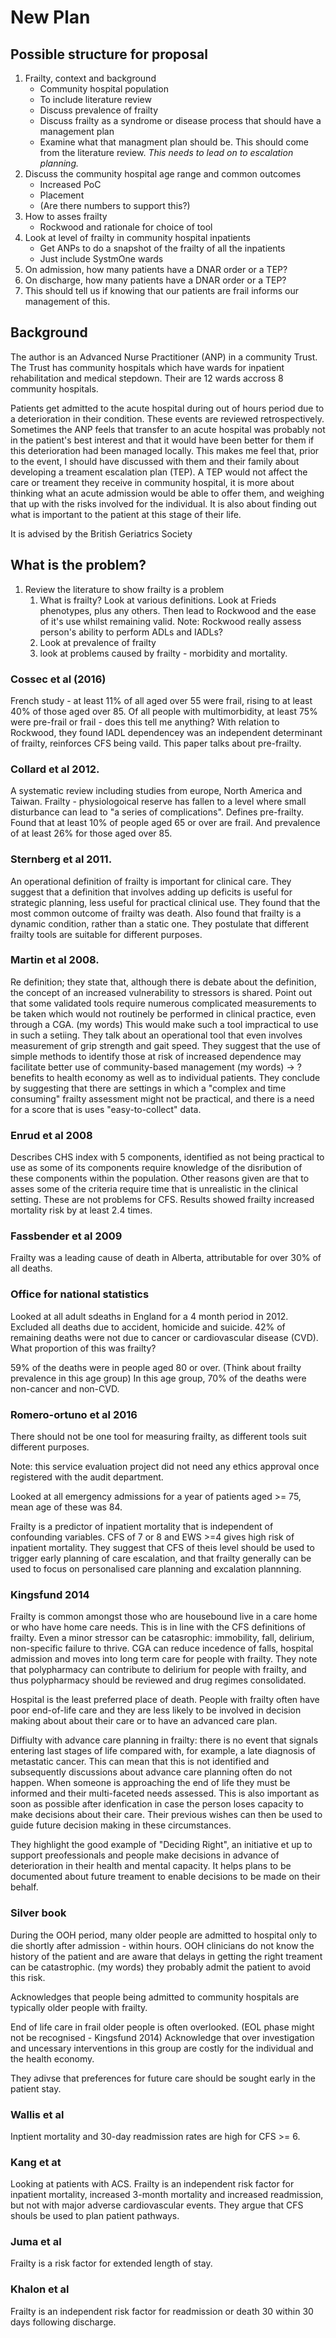 # New Plan

## Possible structure for proposal

1. Frailty, context and background
     + Community hospital population
     + To include literature review 
     + Discuss prevalence of frailty
     + Discuss frailty as a syndrome or disease process that should have a 
       management plan
     + Examine what that managment plan should be. This should come from the 
       literature review. *This needs to lead on to escalation planning.*
2. Discuss the community hospital age range and common outcomes
     + Increased PoC
     + Placement
     + (Are there numbers to support this?)
3. How to asses frailty
     + Rockwood and rationale for choice of tool
4. Look at level of frailty in community hospital inpatients
     + Get ANPs to do a snapshot of the frailty of all the inpatients
     + Just include SystmOne wards
5. On admission, how many patients have a DNAR order or a TEP?
6. On discharge, how many patients have a DNAR order or a TEP?
7. This should tell us if knowing that our patients are frail informs our 
   management of this.

## Background

The author is an Advanced Nurse Practitioner (ANP) in a community Trust.
The Trust has community hospitals which have wards for inpatient rehabilitation and
medical stepdown. Their are 12 wards accross 8 community hospitals.

Patients get admitted to the acute hospital during out of hours period due to a 
deterioration in their condition.
These events are reviewed retrospectively. Sometimes the ANP feels that transfer 
to an acute hospital was probably not in the patient's best interest and that it
would have been better for them if this deterioration had been managed locally.
This makes me feel that, prior to the event, I should have discussed with them and
their family about developing a treament escalation plan (TEP).
A TEP would not affect the care or treament they receive in community hospital,
it is more about thinking what an acute admission would be able to offer them,
and weighing that up with the risks involved for the individual. It is also about 
finding out what is important to the patient at this stage of their life.

It is advised by the British Geriatrics Society

## What is the problem?

1. Review the literature to show frailty is a problem
    1. What is frailty? Look at various definitions. Look at Frieds phenotypes, plus
        any others. Then lead to Rockwood and the ease of it's use whilst
        remaining valid. Note: Rockwood really assess person's ability to perform
        ADLs and IADLs?
    1. Look at prevalence of frailty
    2. look at problems caused by frailty - morbidity and mortality.


### Cossec et al (2016)  
French study - at least 11% of all aged over 55 were frail, rising
to at least 40% of those aged over 85. Of all people with multimorbidity, at least
75% were pre-frail or frail - does this tell me anything? With relation to Rockwood,
they found IADL dependencey was an independent determinant of frailty, reinforces
CFS being vaild. This paper talks about pre-frailty.

### Collard et al 2012.  
A systematic review including studies from europe, 
North America and Taiwan. Frailty - physiologoical reserve has fallen to a level where 
small disturbance can lead to "a series of complications". Defines pre-frailty.
Found that at least 10% of people aged 65 or over are frail. And prevalence 
of at least 26% for those aged over 85.

### Sternberg et al 2011. 
An operational definition of frailty is important for clinical care.
They suggest that a definition that involves adding up deficits is useful for strategic
planning, less useful for practical clinical use. They found that the most common outcome
of frailty was death. Also found that frailty is a dynamic condition, rather than a static one.
They postulate that different frailty tools are suitable for different purposes. 

### Martin et al 2008. 
Re definition; they state that, although there is debate about the definition,
the concept of an increased vulnerability to stressors is shared. Point out that
some validated tools require numerous complicated measurements to be taken which 
would not routinely be performed in clinical practice, even through a CGA. 
(my words) This would make such a tool impractical to use in such a setiing. They 
talk about an operational tool that even involves measurement of grip strength 
and gait speed. They suggest that the use of simple methods to identify those
at risk of increased dependence may facilitate better use of community-based
management (my words) -> ?benefits to health economy as well as to individual patients.
They conclude by suggesting that there are settings in which a "complex and time consuming"
frailty assessment might not be practical, and there is a need for a score that is
uses "easy-to-collect" data.

### Enrud et al 2008 
Describes CHS index with 5 components, identified as not being practical to use as 
some of its components require knowledge of the disribution of these components within
the population. Other reasons given are that to asses some of the criteria require
time that is unrealistic in the clinical setting. These are not problems for CFS. Results showed 
frailty increased mortality risk by at least 2.4 times.

### Fassbender et al 2009 
Frailty was a leading cause of death in Alberta, attributable for over 30%
of all deaths.

### Office for national statistics 
Looked at all adult sdeaths in England for a 4 month period in 2012. Excluded all deaths
due to accident, homicide and suicide. 42% of remaining deaths were not due to
cancer or cardiovascular disease (CVD). What proportion of this was frailty?

59% of the deaths were in people aged 80 or over. (Think about frailty prevalence in 
this age group) In this age group, 70% of the deaths were non-cancer and non-CVD.

### Romero-ortuno et al 2016
There should not be one tool for measuring frailty, as different tools suit 
different purposes.

Note: this service evaluation project did not need any ethics approval once registered
with the audit department.

Looked at all emergency admissions for a year of patients aged >= 75, mean age of these
was 84.

Frailty is a predictor of inpatient mortality that is independent of confounding variables.
CFS of 7 or 8 and EWS >=4 gives high risk of inpatient mortality. They suggest that CFS
of theis level should be used to trigger early planning of care escalation, and that frailty
generally can be used to focus on personalised care planning and excalation plannning.

### Kingsfund 2014
Frailty is common amongst those who are housebound live in a care home or who have 
home care needs. This is in line with the CFS definitions of frailty.
Even a minor stressor can be catasrophic: immobility, fall, delirium,
non-specific failure to thrive. CGA can reduce incedence of falls, hospital
admission and moves into long term care for people with frailty.
They note that polypharmacy can contribute to delirium for people with frailty, 
and thus polypharmacy should be reviewed and drug regimes consolidated.

Hospital is the least preferred place of death. People with frailty often have poor
end-of-life care and they are less likely to be involved in decision making about
about their care or to have an advanced care plan.

Diffiulty with advance care planning in frailty: there is no event that signals
entering last stages of life compared with, for example, a late diagnosis of 
metastatic cancer. This can mean that this is not identified and subsequently
discussions about advance care planning often do not happen. When someone is
approaching the end of life they must be informed and their multi-faceted needs
assessed. This is also important as soon as possible after idenfication in case 
the person loses capacity to make decisions about their care. Their previous
wishes can then be used to guide future decision making in these circumstances.

They highlight the good example of "Deciding Right", an initiative et up to 
support preofessionals and people make decisions in advance of deterioration
in their health and mental capacity. It helps plans to be documented about future
treament to enable decisions to be made on their behalf.

### Silver book
During the OOH period, many older people are admitted to hospital only to die shortly 
after admission - within hours. OOH clinicians do not know the history of the patient
and are aware that delays in getting the right treament can be catastrophic.
(my words) they probably admit the patient to avoid this risk.

Acknowledges that people being admitted to community hospitals are typically 
older people with frailty.

End of life care in frail older people is often overlooked. (EOL phase might not
be recognised - Kingsfund 2014) Acknowledge that over investigation and uncessary
interventions in this group are costly for the individual and the health economy.

They adivse that preferences for future care should be sought early in the patient
stay.

### Wallis et al 
Inptient mortality and 30-day readmission rates are high for CFS >= 6.

### Kang et at
Looking at patients with ACS. Frailty is an independent risk factor for inpatient
mortality, increased 3-month mortality and increased readmission, but not with 
major adverse cardiovascular events. They argue that CFS shouls be used to plan
patient pathways.

### Juma et al
Frailty is a risk factor for extended length of stay.

### Khalon et al
Frailty is an independent risk factor for readmission or death 30 within 30 days
following discharge.